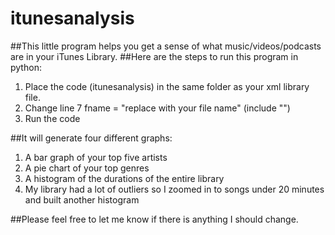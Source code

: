 # itunesanalysis
##This little program helps you get a sense of what music/videos/podcasts are in your iTunes Library. 
##Here are the steps to run this program in python:
1. Place the code (itunesanalysis) in the same folder as your xml library file. 
2. Change line 7 fname = "replace with your file name" (include "")
3. Run the code

##It will generate four different graphs:
1. A bar graph of your top five artists
2. A pie chart of your top genres
3. A histogram of the durations of the entire library
4. My library had a lot of outliers so I zoomed in to songs under 20 minutes and built another histogram

##Please feel free to let me know if there is anything I should change. 
